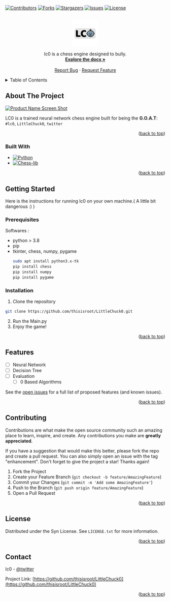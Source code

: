 
<a name="readme-top"></a>
<!-- PROJECT SHIELDS -->
[![Contributors][contributors-shield]][contributors-url]
[![Forks][forks-shield]][forks-url]
[![Stargazers][stars-shield]][stars-url]
[![Issues][issues-shield]][issues-url]
[![License][license-shield]][license-url]
<!-- PROJECT LOGO -->
<br />
<div align="center">
  <a href="https://github.com/thisisroot/LittleChuck0">
    <img src="images/logo.png" alt="Logo" width="80" height="80">
  </a>

  <p align="center">
    lc0 is a chess engine designed to bully.
    <br />
    <a href="https://github.com/thisisroot/LittleChuck0"><strong>Explore the docs »</strong></a>
    <br />
    <br />
    <a href="https://github.com/thisisroot/LittleChuck0/issues">Report Bug</a>
    ·
    <a href="https://github.com/thisisroot/LittleChuck0/issues">Request Feature</a>
  </p>
</div>



<!-- TABLE OF CONTENTS -->
<details>
  <summary>Table of Contents</summary>
  <ol>
    <li>
      <a href="#about-the-project">About The Project</a>
      <ul>
        <li><a href="#built-with">Built With</a></li>
      </ul>
    </li>
    <li>
      <a href="#getting-started">Getting Started</a>
      <ul>
        <li><a href="#prerequisites">Prerequisites</a></li>
        <li><a href="#installation">Installation</a></li>
      </ul>
    </li>
    <li><a href="#features">Features</a></li>
    <li><a href="#contributing">Contributing</a></li>
    <li><a href="#license">License</a></li>
    <li><a href="#contact">Contact</a></li>
  </ol>
</details>



<!-- ABOUT THE PROJECT -->
## About The Project

[![Product Name Screen Shot][product-screenshot]](https://example.com)

LC0 is a trained neural network chess engine built for being the **G.O.A.T**: `#lc0`, `LittleChuck0`, `twitter`

<p align="right">(<a href="#readme-top">back to top</a>)</p>



### Built With

* [![Python][Python.org]][Python-url]
* [![Chess-lib][python-chess]][Chess-url]

<p align="right">(<a href="#readme-top">back to top</a>)</p>



<!-- GETTING STARTED -->
## Getting Started
Here is the instructions for running lc0 on your own machine.( A little bit dangerous :) )

### Prerequisites

Softwares : 
* python > 3.8
* pip
* tkinter, chess, numpy, pygame
  ```sh
  sudo apt install python3.x-tk
  pip install chess
  pip install numpy
  pip install pygame
  ```

### Installation

1. Clone the repository
```sh
git clone https://github.com/thisisroot/LittleChuck0.git
```
2. Run the Main.py
3. Enjoy the game!
   

<p align="right">(<a href="#readme-top">back to top</a>)</p>



<!-- FEATURES -->
## Features

- [ ] Neural Network
- [ ] Decision Tree
- [ ] Evaluation
    - [ ] 0 Based Algorithms

See the [open issues](https://github.com/thisisroot/LittleChuck0/issues) for a full list of proposed features (and known issues).

<p align="right">(<a href="#readme-top">back to top</a>)</p>



<!-- CONTRIBUTING -->
## Contributing

Contributions are what make the open source community such an amazing place to learn, inspire, and create. Any contributions you make are **greatly appreciated**.

If you have a suggestion that would make this better, please fork the repo and create a pull request. You can also simply open an issue with the tag "enhancement".
Don't forget to give the project a star! Thanks again!

1. Fork the Project
2. Create your Feature Branch (`git checkout -b feature/AmazingFeature`)
3. Commit your Changes (`git commit -m 'Add some AmazingFeature'`)
4. Push to the Branch (`git push origin feature/AmazingFeature`)
5. Open a Pull Request

<p align="right">(<a href="#readme-top">back to top</a>)</p>



<!-- LICENSE -->
## License

Distributed under the Syn License. See `LICENSE.txt` for more information.

<p align="right">(<a href="#readme-top">back to top</a>)</p>



<!-- CONTACT -->
## Contact

lc0 - [@twitter](https://twitter.com/twitter)

Project Link: [https://github.com/thisisroot/LittleChuck0](https://github.com/thisisroot/LittleChuck0)

<p align="right">(<a href="#readme-top">back to top</a>)</p>


<!-- MARKDOWN LINKS & IMAGES -->
[contributors-shield]: https://img.shields.io/github/contributors/thisisroot/LittleChuck0.svg?style=for-the-badge
[contributors-url]: https://github.com/thisisroot/LittleChuck0/graphs/contributors
[forks-shield]: https://img.shields.io/github/forks/thisisroot/LittleChuck0.svg?style=for-the-badge
[forks-url]: https://github.com/thisisroot/LittleChuck0/network/members
[stars-shield]: https://img.shields.io/github/stars/thisisroot/LittleChuck0.svg?style=for-the-badge
[stars-url]: https://github.com/thisisroot/LittleChuck0/stargazers
[issues-shield]: https://img.shields.io/github/issues/thisisroot/LittleChuck0.svg?style=for-the-badge
[issues-url]: https://github.com/thisisroot/LittleChuck0/issues
[license-shield]: https://img.shields.io/github/license/thisisroot/LittleChuck0.svg?style=for-the-badge
[license-url]: https://github.com/thisisroot/LittleChuck0/blob/master/LICENSE.txt
[linkedin-shield]: https://img.shields.io/badge/-LinkedIn-black.svg?style=for-the-badge&logo=linkedin&colorB=555
[linkedin-url]: https://linkedin.com/in/
[product-screenshot]: https://www.gamespot.com/a/uploads/original/1557/15576725/3818089-curse-of-chucky.jpeg
[Python.org]: https://img.shields.io/badge/Python-20232A?style=for-the-badge&logo=python&logoColor=00000
[Python-url]: https://python.org/
[Chess-url]: https://python-chess.readthedocs.io/en/latest/#
[python-chess]: https://img.shields.io/badge/Chess-20232A?style=for-the-badge&logo=lichess&logoColor=00000
